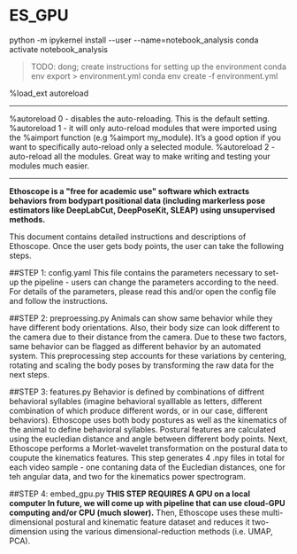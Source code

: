 # ES_GPU


python -m ipykernel install --user --name=notebook_analysis
conda activate notebook_analysis

> TODO: dong; create instructions for setting up the environment
conda env export > environment.yml
conda env create -f environment.yml



%load_ext autoreload
________________________________
%autoreload 0 - disables the auto-reloading. This is the default setting.
%autoreload 1 - it will only auto-reload modules that were imported using the %aimport function (e.g %aimport my_module). It’s a good option if you want to specifically auto-reload only a selected module.
%autoreload 2 - auto-reload all the modules. Great way to make writing and testing your modules much easier.


------------------------------------------------------------------------------------------------------------------------------------------------------
**Ethoscope is a "free for academic use" software which extracts behaviors from bodypart positional data (including markerless pose estimators like DeepLabCut, DeepPoseKit, SLEAP) using unsupervised methods.** 

This document contains detailed instructions and descriptions of Ethoscope. Once the user gets body points, the user can take the following steps.

##STEP 1: config.yaml
This file contains the parameters necessary to set-up the pipeline - users can change the parameters according to the need. For details of the parameters, please read this and/or open the config file and follow the instructions.

##STEP 2: preproessing.py
Animals can show same behavior while they have different body orientations. Also, their body size can look different to the camera due to their distance from the camera. Due to these two factors, same behavior can be flagged as different behavior by an automated system. This preprocessing step accounts for these variations by centering, rotating and scaling the body poses by transforming the raw data for the next steps.

##STEP 3: features.py
Behavior is defined by combinations of diffrent behavioral syllables (imagine behavioral syalllable as letters, different combination of which produce different words, or in our case, different behaviors). Ethoscope uses both body postures as well as the kinematics of the animal to define behavioral syllables. Postural features are calculated using the eucledian distance and angle between different body points. Next, Ethoscope performs a Morlet-wavelet transformation on the postural data to coupute the kinematics features. This step generates 4 .npy files in total for each video sample - one contaning data of the Eucledian distances, one for teh angular data, and two for the kinematics power spectrogram.

##STEP 4: embed_gpu.py
**THIS STEP REQUIRES A GPU on a local computer In future, we will come up with pipeline that can use cloud-GPU computing and/or CPU (much slower).**
Then, Ethoscope uses these multi-dimensional postural and kinematic feature dataset and reduces it two-dimension using the various dimensional-reduction methods (i.e. UMAP, PCA).